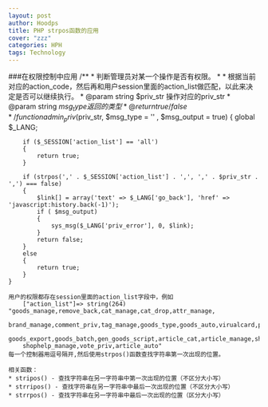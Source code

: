 ```yaml
---
layout: post
author: Hoodps
title: PHP strpos函数的应用
cover: "zzz"
categories: HPH
tags: Technology
---
```


###在权限控制中应用
    /**
     * 判断管理员对某一个操作是否有权限。
     *
     * 根据当前对应的action_code，然后再和用户session里面的action_list做匹配，以此来决定是否可以继续执行。
     * @param     string    $priv_str    操作对应的priv_str
     * @param     string    $msg_type       返回的类型
     * @return true/false
     */
    function admin_priv($priv_str, $msg_type = '' , $msg_output = true)
    {
        global $_LANG;

        if ($_SESSION['action_list'] == 'all')
        {
            return true;
        }

        if (strpos(',' . $_SESSION['action_list'] . ',', ',' . $priv_str . ',') === false)
        {
            $link[] = array('text' => $_LANG['go_back'], 'href' => 'javascript:history.back(-1)');
            if ( $msg_output)
            {
                sys_msg($_LANG['priv_error'], 0, $link);
            }
            return false;
        }
        else
        {
            return true;
        }
    }

    用户的权限都存在session里面的action_list字段中，例如
        ["action_list"]=> string(264) "goods_manage,remove_back,cat_manage,cat_drop,attr_manage,
        brand_manage,comment_priv,tag_manage,goods_type,goods_auto,virualcard,picture_batch,
        goods_export,goods_batch,gen_goods_script,article_cat,article_manage,shopinfo_manage,
        shophelp_manage,vote_priv,article_auto" 
    每一个控制器用逗号隔开,然后使用strpos()函数查找字符串第一次出现的位置。

    相关函数：
    * stripos() - 查找字符串在另一字符串中第一次出现的位置（不区分大小写）
    * strripos() - 查找字符串在另一字符串中最后一次出现的位置（不区分大小写）
    * strrpos() - 查找字符串在另一字符串中最后一次出现的位置（区分大小写）













